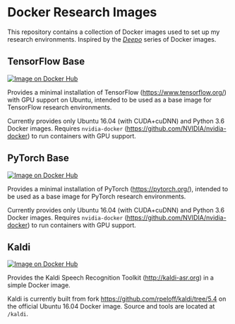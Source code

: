 # Docker Research Images

This repository contains a collection of Docker images used to set up my research environments. Inspired by the [_Deepo_](https://github.com/ufoym/deepo) series of Docker images.

## TensorFlow Base

<a href="https://hub.docker.com/r/reloff/tensorflow-base/">
    <img src="https://img.shields.io/badge/Docker Hub-reloff/tensorflow--base-ff69b4.svg?longCache=true&style=for-the-badge"
    alt="Image on Docker Hub"></a>

Provides a minimal installation of TensorFlow (https://www.tensorflow.org/) with GPU support on Ubuntu, intended to be used as a base image for TensorFlow research environments.

Currently provides only Ubuntu 16.04 (with CUDA+cuDNN) and Python 3.6 Docker images. Requires `nvidia-docker` (https://github.com/NVIDIA/nvidia-docker) to run containers with GPU support.

## PyTorch Base

<a href="https://hub.docker.com/r/reloff/pytorch-base/">
    <img src="https://img.shields.io/badge/Docker Hub-reloff/pytorch--base-ff69b4.svg?longCache=true&style=for-the-badge"
    alt="Image on Docker Hub"></a>

Provides a minimal installation of PyTorch (https://pytorch.org/), intended to be used as a base image for PyTorch research environments.

Currently provides only Ubuntu 16.04 (with CUDA+cuDNN) and Python 3.6 Docker images. Requires `nvidia-docker` (https://github.com/NVIDIA/nvidia-docker) to run containers with GPU support.

## Kaldi

<a href="https://hub.docker.com/r/reloff/kaldi/">
    <img src="https://img.shields.io/badge/Docker Hub-reloff/kaldi-ff69b4.svg?longCache=true&style=for-the-badge"
    alt="Image on Docker Hub"></a>


Provides the Kaldi Speech Recognition Toolkit (http://kaldi-asr.org) in a simple Docker image. 

Kaldi is currently built from fork https://github.com/rpeloff/kaldi/tree/5.4 on the official Ubuntu 16.04 Docker image. Source and tools are located at `/kaldi`.
